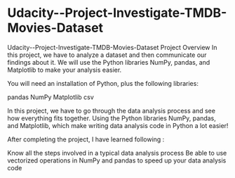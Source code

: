 # Udacity--Project-Investigate-TMDB-Movies-Dataset
Udacity--Project-Investigate-TMDB-Movies-Dataset
Project Overview
In this project, we have to analyze a dataset and then communicate our findings about it. We will use the Python libraries NumPy, pandas, and Matplotlib to make your analysis easier.

You will need an installation of Python, plus the following libraries:

pandas
NumPy
Matplotlib
csv

In this project, we have to go through the data analysis process and see how everything fits together. Using the Python libraries NumPy, pandas, and Matplotlib, which make writing data analysis code in Python a lot easier!

After completing the project, I have learned following :

Know all the steps involved in a typical data analysis process
Be able to use vectorized operations in NumPy and pandas to speed up your data analysis code
